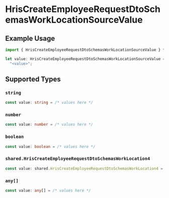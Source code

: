 # HrisCreateEmployeeRequestDtoSchemasWorkLocationSourceValue

## Example Usage

```typescript
import { HrisCreateEmployeeRequestDtoSchemasWorkLocationSourceValue } from "@stackone/stackone-client-ts/sdk/models/shared";

let value: HrisCreateEmployeeRequestDtoSchemasWorkLocationSourceValue =
  "<value>";
```

## Supported Types

### `string`

```typescript
const value: string = /* values here */
```

### `number`

```typescript
const value: number = /* values here */
```

### `boolean`

```typescript
const value: boolean = /* values here */
```

### `shared.HrisCreateEmployeeRequestDtoSchemasWorkLocation4`

```typescript
const value: shared.HrisCreateEmployeeRequestDtoSchemasWorkLocation4 = /* values here */
```

### `any[]`

```typescript
const value: any[] = /* values here */
```

